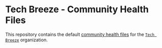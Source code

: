 # Tech Breeze - Community Health Files

This repository contains the default [community health files](https://help.github.com/en/github/building-a-strong-community/creating-a-default-community-health-file) for the [`Tech Breeze`](https://github.com/breezemm) organization.